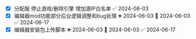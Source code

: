 - [x] 分配服 停止游戏/删除引擎 增加源IP白名单 ✅ 2024-06-03
- [x] 编辑器mod功能部分后台逻辑调整和bug处理 ➕ 2024-06-03 🛫 2024-06-03 ✅ 2024-06-17
- [x] 编辑器安装包上传脚本 ➕ 2024-06-03 🛫 2024-06-03 ✅ 2024-06-17